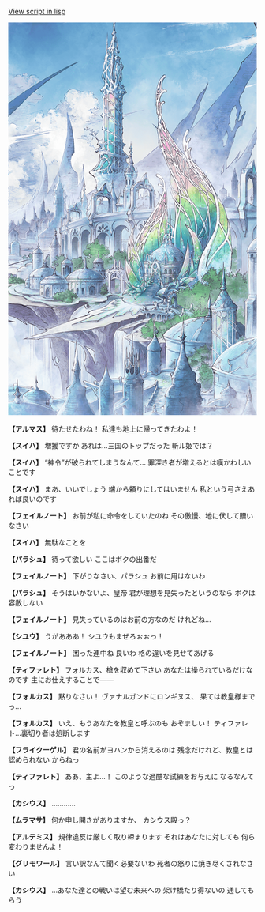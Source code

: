 [View script in lisp](../scripts/110140121.txt)

![fairy_world.png](../images/backgrounds/fairy_world.png)

**【アルマス】**
待たせたわね！
私達も地上に帰ってきたわよ！

**【スイハ】**
増援ですか
あれは…三国のトップだった
斬ル姫では？

**【スイハ】**
“神令”が破られてしまうなんて…
罪深き者が増えるとは嘆かわしい
ことです

**【スイハ】**
まあ、いいでしょう
端から頼りにしてはいません
私という弓さえあれば良いのです

**【フェイルノート】**
お前が私に命令をしていたのね
その傲慢、地に伏して贖いなさい

**【スイハ】**
無駄なことを

**【パラシュ】**
待って欲しい
ここはボクの出番だ

**【フェイルノート】**
下がりなさい、パラシュ
お前に用はないわ

**【パラシュ】**
そうはいかないよ、皇帝
君が理想を見失ったというのなら
ボクは容赦しない

**【フェイルノート】**
見失っているのはお前の方なのだ
けれどね…

**【シユウ】**
うがあああ！
シユウもまぜろぉぉっ！

**【フェイルノート】**
困った連中ね
良いわ
格の違いを見せてあげる

**【ティファレト】**
フォルカス、槍を収めて下さい
あなたは操られているだけなのです
主にお仕えすることで――

**【フォルカス】**
黙りなさい！
ヴァナルガンドにロンギヌス、
果ては教皇様までっ…

**【フォルカス】**
いえ、もうあなたを教皇と呼ぶのも
おぞましい！
ティファレト…裏切り者は処断します

**【フライクーゲル】**
君の名前がヨハンから消えるのは
残念だけれど、教皇とは認められない
からねっ

**【ティファレト】**
ああ、主よ…！
このような過酷な試練をお与えに
なるなんてっ

**【カシウス】**
…………

**【ムラマサ】**
何か申し開きがありますか、
カシウス殿っ？

**【アルテミス】**
規律違反は厳しく取り締まります
それはあなたに対しても
何ら変わりませんよ！

**【グリモワール】**
言い訳なんて聞く必要ないわ
死者の怒りに焼き尽くされなさい

**【カシウス】**
…あなた達との戦いは望む未来への
架け橋たり得ないの
通してもらう